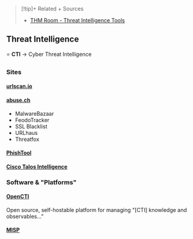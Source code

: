 > [!tip]+ Related + Sources
> - [THM Room - Threat Intelligence Tools](https://tryhackme.com/room/threatinteltools)


## Threat Intelligence
⭐ **CTI** → Cyber Threat Intelligence

### Sites
#### [urlscan.io](https://urlscan.io/)

#### [abuse.ch](https://abuse.ch/)

- MalwareBazaar
- FeodoTracker
- SSL Blacklist
- URLhaus
- Threatfox

#### [PhishTool](https://www.phishtool.com/)

#### [Cisco Talos Intelligence](https://talosintelligence.com/)

### Software & "Platforms"

#### [OpenCTI](https://github.com/OpenCTI-Platform/opencti)
Open source, self-hostable platform for managing "\[CTI] knowledge and observables..."


#### [MISP](https://www.misp-project.org/)



